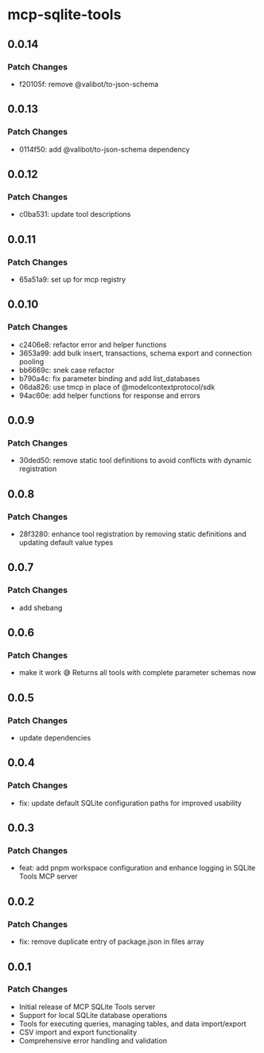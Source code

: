 # mcp-sqlite-tools

## 0.0.14

### Patch Changes

- f20105f: remove @valibot/to-json-schema

## 0.0.13

### Patch Changes

- 0114f50: add @valibot/to-json-schema dependency

## 0.0.12

### Patch Changes

- c0ba531: update tool descriptions

## 0.0.11

### Patch Changes

- 65a51a9: set up for mcp registry

## 0.0.10

### Patch Changes

- c2406e8: refactor error and helper functions
- 3653a99: add bulk insert, transactions, schema export and connection
  pooling
- bb6669c: snek case refactor
- b790a4c: fix parameter binding and add list_databases
- 06da826: use tmcp in place of @modelcontextprotocol/sdk
- 94ac60e: add helper functions for response and errors

## 0.0.9

### Patch Changes

- 30ded50: remove static tool definitions to avoid conflicts with
  dynamic registration

## 0.0.8

### Patch Changes

- 28f3280: enhance tool registration by removing static definitions
  and updating default value types

## 0.0.7

### Patch Changes

- add shebang

## 0.0.6

### Patch Changes

- make it work 😅 Returns all tools with complete parameter schemas
  now

## 0.0.5

### Patch Changes

- update dependencies

## 0.0.4

### Patch Changes

- fix: update default SQLite configuration paths for improved
  usability

## 0.0.3

### Patch Changes

- feat: add pnpm workspace configuration and enhance logging in SQLite
  Tools MCP server

## 0.0.2

### Patch Changes

- fix: remove duplicate entry of package.json in files array

## 0.0.1

### Patch Changes

- Initial release of MCP SQLite Tools server
- Support for local SQLite database operations
- Tools for executing queries, managing tables, and data import/export
- CSV import and export functionality
- Comprehensive error handling and validation
